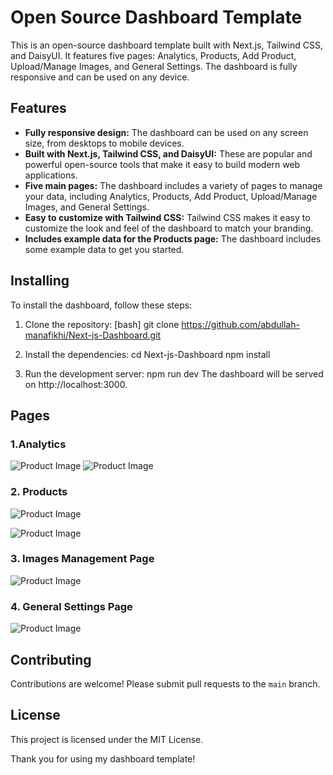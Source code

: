 # Open Source Dashboard Template

This is an open-source dashboard template built with Next.js, Tailwind CSS, and DaisyUI. It features five pages: Analytics, Products, Add Product, Upload/Manage Images, and General Settings. The dashboard is fully responsive and can be used on any device.

## Features

* **Fully responsive design:** The dashboard can be used on any screen size, from desktops to mobile devices.
* **Built with Next.js, Tailwind CSS, and DaisyUI:** These are popular and powerful open-source tools that make it easy to build modern web applications.
* **Five main pages:** The dashboard includes a variety of pages to manage your data, including Analytics, Products, Add Product, Upload/Manage Images, and General Settings.
* **Easy to customize with Tailwind CSS:** Tailwind CSS makes it easy to customize the look and feel of the dashboard to match your branding.
* **Includes example data for the Products page:** The dashboard includes some example data to get you started.

## Installing

To install the dashboard, follow these steps:

1. Clone the repository:
[bash]
git clone https://github.com/abdullah-manafikhi/Next-js-Dashboard.git

2. Install the dependencies:
cd Next-js-Dashboard
npm install

3. Run the development server:
npm run dev
The dashboard will be served on http://localhost:3000.

## Pages
### 1.Analytics
![Product Image](https://abdullah.manafikhi.com/api/v1/assets/demo-dashboard-analytics-1.png)
![Product Image](https://abdullah.manafikhi.com/api/v1/assets/demo-dashboard-analytics-2.png)

### 2. Products
![Product Image](https://abdullah.manafikhi.com/api/v1/assets/demo-dashboard-products.png)

![Product Image](https://abdullah.manafikhi.com/api/v1/assets/demo-dashboard-add.png)


### 3. Images Management Page
![Product Image](https://abdullah.manafikhi.com/api/v1/assets/demo-dashboard-images.png)

### 4. General Settings Page
![Product Image](https://abdullah.manafikhi.com/api/v1/assets/demo-dashboard-general.png)

## Contributing

Contributions are welcome! Please submit pull requests to the `main` branch.

## License

This project is licensed under the MIT License.

Thank you for using my dashboard template!
